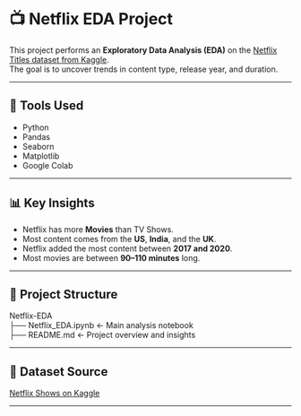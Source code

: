 # 📺 Netflix EDA Project

This project performs an **Exploratory Data Analysis (EDA)** on the [Netflix Titles dataset from Kaggle](https://www.kaggle.com/datasets/shivamb/netflix-shows).  
The goal is to uncover trends in content type, release year, and duration.

---

## 🧰 Tools Used

- Python
- Pandas
- Seaborn
- Matplotlib
- Google Colab

---

## 📊 Key Insights

- Netflix has more **Movies** than TV Shows.
- Most content comes from the **US**, **India**, and the **UK**.
- Netflix added the most content between **2017 and 2020**.
- Most movies are between **90–110 minutes** long.
  
---

## 📁 Project Structure
Netflix-EDA <br>
├── Netflix_EDA.ipynb ← Main analysis notebook <br>
├── README.md ← Project overview and insights

---

## 📎 Dataset Source

[Netflix Shows on Kaggle](https://www.kaggle.com/datasets/shivamb/netflix-shows)

---
